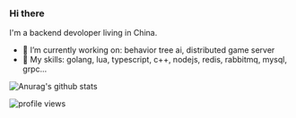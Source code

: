 ### Hi there

<!--
**billyplus/billyplus** is a ✨ _special_ ✨ repository because its `README.md` (this file) appears on your GitHub profile.

Here are some ideas to get you started:

- 🔭 I’m currently working on ...
- 🌱 I’m currently learning ...
- 👯 I’m looking to collaborate on ...
- 🤔 I’m looking for help with ...
- 💬 Ask me about ...
- 📫 How to reach me: ...
- 😄 Pronouns: ...
- ⚡ Fun fact: ...
-->

I'm a backend devoloper living in China.

- 🔭 I’m currently working on: behavior tree ai, distributed game server
- 🌱 My skills: golang, lua, typescript, c++, nodejs, redis, rabbitmq, mysql, grpc...

![Anurag's github stats](https://github-readme-stats.vercel.app/api?username=billyplus&count_private=true&show_icons=true&hide=contribs)

![profile views](https://visitor-badge.glitch.me/badge?page_id=me.ybilly.com)

<!--
![Top Langs](https://github-readme-stats.vercel.app/api/top-langs/?username=billyplus&layout=compact)
-->
